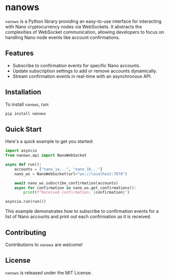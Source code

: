 # nanows

`nanows` is a Python library providing an easy-to-use interface for interacting with Nano cryptocurrency nodes via WebSockets. It abstracts the complexities of WebSocket communication, allowing developers to focus on handling Nano node events like account confirmations.

## Features

- Subscribe to confirmation events for specific Nano accounts.
- Update subscription settings to add or remove accounts dynamically.
- Stream confirmation events in real-time with an asynchronous API.

## Installation

To install `nanows`, run:

```bash
pip install nanows
```

## Quick Start

Here's a quick example to get you started:

```python
import asyncio
from nanows.api import NanoWebSocket

async def run():
    accounts = ["nano_1a...", "nano_1b..."]
    nano_ws = NanoWebSocket(url="ws://localhost:7078")

    await nano_ws.subscribe_confirmation(accounts)
    async for confirmation in nano_ws.get_confirmations():
        print(f"Received confirmation: {confirmation}")

asyncio.run(run())
```

This example demonstrates how to subscribe to confirmation events for a list of Nano accounts and print out each confirmation as it is received.


## Contributing

Contributions to `nanows` are welcome! 

## License

`nanows` is released under the MIT License.